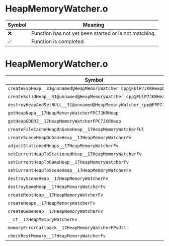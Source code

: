 # HeapMemoryWatcher.o
| Symbol | Meaning 
| ------------- | ------------- 
| :x: | Function has not yet been started or is not matching. 
| :white_check_mark: | Function is completed. 


# HeapMemoryWatcher.o
| Symbol | Decompiled? |
| ------------- | ------------- |
| `createExpHeap__31@unnamed@HeapMemoryWatcher_cpp@FUlP7JKRHeapb` | :white_check_mark: |
| `createSolidHeap__31@unnamed@HeapMemoryWatcher_cpp@FUlP7JKRHeap` | :white_check_mark: |
| `destroyHeapAndSetNULL__31@unnamed@HeapMemoryWatcher_cpp@FPP7JKRHeap` | :white_check_mark: |
| `getHeapNapa__17HeapMemoryWatcherFPC7JKRHeap` | :white_check_mark: |
| `getHeapGDDR3__17HeapMemoryWatcherFPC7JKRHeap` | :white_check_mark: |
| `createFileCacheHeapOnGameHeap__17HeapMemoryWatcherFUl` | :white_check_mark: |
| `createSceneHeapOnGameHeap__17HeapMemoryWatcherFv` | :white_check_mark: |
| `adjustStationedHeaps__17HeapMemoryWatcherFv` | :white_check_mark: |
| `setCurrentHeapToStationedHeap__17HeapMemoryWatcherFv` | :white_check_mark: |
| `setCurrentHeapToGameHeap__17HeapMemoryWatcherFv` | :white_check_mark: |
| `setCurrentHeapToSceneHeap__17HeapMemoryWatcherFv` | :white_check_mark: |
| `destroySceneHeap__17HeapMemoryWatcherFv` | :white_check_mark: |
| `destroyGameHeap__17HeapMemoryWatcherFv` | :white_check_mark: |
| `createRootHeap__17HeapMemoryWatcherFv` | :x: |
| `createHeaps__17HeapMemoryWatcherFv` | :white_check_mark: |
| `createGameHeap__17HeapMemoryWatcherFv` | :white_check_mark: |
| `__ct__17HeapMemoryWatcherFv` | :white_check_mark: |
| `memoryErrorCallback__17HeapMemoryWatcherFPvUli` | :white_check_mark: |
| `checkRestMemory__17HeapMemoryWatcherFv` | :white_check_mark: |
